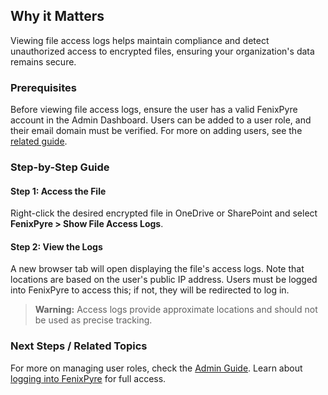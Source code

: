 
## Why it Matters
Viewing file access logs helps maintain compliance and detect unauthorized access to encrypted files, ensuring your organization's data remains secure.

### Prerequisites
Before viewing file access logs, ensure the user has a valid FenixPyre account in the Admin Dashboard. Users can be added to a user role, and their email domain must be verified. For more on adding users, see the [related guide](#).

### Step-by-Step Guide

#### Step 1: Access the File
Right-click the desired encrypted file in OneDrive or SharePoint and select **FenixPyre > Show File Access Logs**.

<!-- IMG:     ./media/05-user-guide/screenshot-access-logs.png | Alt: Right-click menu showing FenixPyre options -->

#### Step 2: View the Logs
A new browser tab will open displaying the file's access logs. Note that locations are based on the user's public IP address. Users must be logged into FenixPyre to access this; if not, they will be redirected to log in.

<!-- IMG:     ./media/05-user-guide/screenshot-logs-view.png | Alt: Browser view of file access logs -->

> **Warning:** Access logs provide approximate locations and should not be used as precise tracking.

### Next Steps / Related Topics
For more on managing user roles, check the [Admin Guide](/04-admin-guide/index.md). Learn about [logging into FenixPyre](/05-user-guide/how-to-login.md) for full access.
